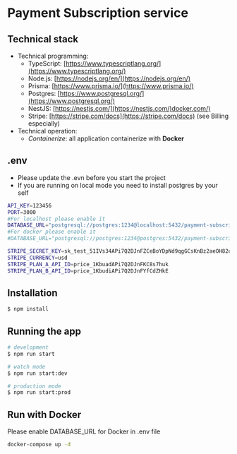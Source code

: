 # Payment Subscription service

## Technical stack

- Technical programming:
  - TypeScript: [https://www.typescriptlang.org/](https://www.typescriptlang.org/)
  - Node.js: [https://nodejs.org/en/](https://nodejs.org/en/)
  - Prisma: [https://www.prisma.io/](https://www.prisma.io/)
  - Postgres: [https://www.postgresql.org/](https://www.postgresql.org/)
  - NestJS: [https://nestjs.com/](https://nestjs.com/)docker.com/)
  - Stripe: [https://stripe.com/docs](https://stripe.com/docs) (see Billing especially)
- Technical operation:
  - *Containerize*: all application containerize with **Docker**

## .env
- Please update the .evn before you start the project
- If you are running on local mode you need to install postgres by your self

```bash
API_KEY=123456
PORT=3000
#For localhost please enable it
DATABASE_URL="postgresql://postgres:1234@localhost:5432/payment-subscription?schema=public"
#For docker please enable it
#DATABASE_URL="postgresql://postgres:1234@postgres:5432/payment-subscription?schema=public"

STRIPE_SECRET_KEY=sk_test_51IVs34APi7Q2DJnFZCeBoYDpNd9qgGCsKnBz2aeOH82okhxmWFc4BrkonUzbdPv8hXiwhCdneeH6xrzpTV5pGACB00l3dSyUZl
STRIPE_CURRENCY=usd
STRIPE_PLAN_A_API_ID=price_1KbuadAPi7Q2DJnFKC8s7huk
STRIPE_PLAN_B_API_ID=price_1KbudiAPi7Q2DJnFYfCdZHkE
```

## Installation

```bash
$ npm install
```

## Running the app

```bash
# development
$ npm run start

# watch mode
$ npm run start:dev

# production mode
$ npm run start:prod
```

## Run with Docker
Please enable DATABASE_URL for Docker in .env file

```bash
docker-compose up -d
```

